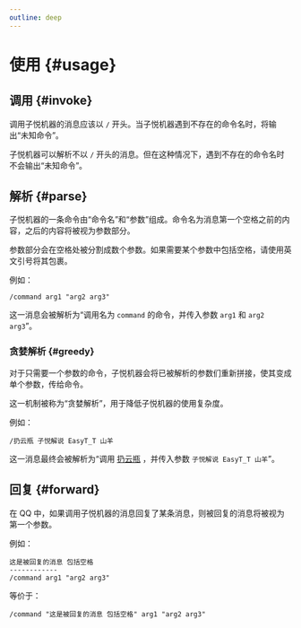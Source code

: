 ```yaml
---
outline: deep
---
```


# 使用 {#usage}

## 调用 {#invoke}

调用子悦机器的消息应该以 `/` 开头。当子悦机器遇到不存在的命令名时，将输出“未知命令”。

子悦机器可以解析不以 `/` 开头的消息。但在这种情况下，遇到不存在的命令名时不会输出“未知命令”。

## 解析 {#parse}

子悦机器的一条命令由“命令名”和“参数”组成。命令名为消息第一个空格之前的内容，之后的内容将被视为参数部分。

参数部分会在空格处被分割成数个参数。如果需要某个参数中包括空格，请使用英文引号将其包裹。

例如：

```
/command arg1 "arg2 arg3"
```

这一消息会被解析为“调用名为 `command` 的命令，并传入参数 `arg1` 和 `arg2 arg3`”。

### 贪婪解析 {#greedy}

对于只需要一个参数的命令，子悦机器会将已被解析的参数们重新拼接，使其变成单个参数，传给命令。

这一机制被称为“贪婪解析”，用于降低子悦机器的使用复杂度。

例如：

```
/扔云瓶 子悦解说 EasyT_T 山羊
```

这一消息最终会被解析为“调用 [扔云瓶](/general/driftbottle/throw) ，并传入参数 `子悦解说 EasyT_T 山羊`”。

## 回复 {#forward}

在 QQ 中，如果调用子悦机器的消息回复了某条消息，则被回复的消息将被视为第一个参数。

例如：

```
这是被回复的消息 包括空格
------------
/command arg1 "arg2 arg3"
```

等价于：

```
/command "这是被回复的消息 包括空格" arg1 "arg2 arg3"
```